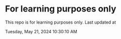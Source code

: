 # For learning purposes only
This repo is for learning purposes only.
Last updated at

Tuesday, May 21, 2024 10:30:10 AM

